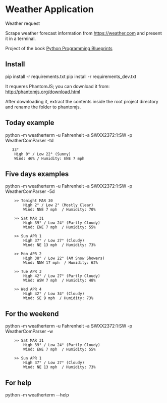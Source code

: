 
# Weather Application

Weather request 

Scrape weather forecast information from https://weather.com and present it in a terminal. 

Project of the book [Python Programming Blueprints](https://www.packtpub.com/mapt/book/application_development/9781786468161?utm_source=all%20updates&utm_campaign=a532fdc6a6-Mapt_new_title_releases_25_01_18&utm_medium=email&utm_term=0_c970747b22-a532fdc6a6-169822065&mc_cid=a532fdc6a6&mc_eid=b722ebf882)

## Install

pip install -r requirements.txt
pip install -r requirements_dev.txt

It requeres PhantomJS; you can download it from: http://phantomjs.org/download.html

After downloading it, extract the contents inside the root project directory and rename the folder to phantomjs.

## Today example

python -m weatherterm -u Fahrenheit -a SWXX2372:1:SW -p WeatherComParser -td

```
   33°
    High 0° / Low 22° (Sunny)
    Wind: 46% / Humidity: ENE 7 mph 
```

## Five days examples

python -m weatherterm -u Fahrenheit -a SWXX2372:1:SW -p WeatherComParser -5d

```
    >> Tonight MAR 30
        High 2° / Low 2° (Mostly Clear)
        Wind: NNE 7 mph  / Humidity: 70%

    >> Sat MAR 31
        High 39° / Low 24° (Partly Cloudy)
        Wind: ENE 7 mph  / Humidity: 55%

    >> Sun APR 1
        High 37° / Low 27° (Cloudy)
        Wind: NE 13 mph  / Humidity: 73%

    >> Mon APR 2
        High 38° / Low 22° (AM Snow Showers)
        Wind: NNW 17 mph  / Humidity: 62%

    >> Tue APR 3
        High 42° / Low 27° (Partly Cloudy)
        Wind: WSW 7 mph  / Humidity: 48%

    >> Wed APR 4
        High 42° / Low 34° (Cloudy)
        Wind: SE 9 mph  / Humidity: 73%
```

## For the weekend

python -m weatherterm -u Fahrenheit -a SWXX2372:1:SW -p WeatherComParser -w

```
    >> Sat MAR 31
        High 39° / Low 24° (Partly Cloudy)
        Wind: ENE 7 mph  / Humidity: 55%

    >> Sun APR 1
        High 37° / Low 27° (Cloudy)
        Wind: NE 13 mph  / Humidity: 73%
```

## For help

python -m weatherterm --help